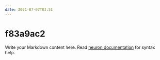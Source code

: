```yaml
---
date: 2021-07-07T03:51
---
```


# f83a9ac2

Write your Markdown content here. Read [neuron documentation](https://neuron.zettel.page/2011404.html) for syntax help.

